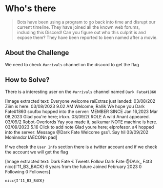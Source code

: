 # Who's there
> Bots have been using a program to go back into time and disrupt our current timeline. They have joined all the known web forums, including this Discord! Can you figure out who this culprit is and expose them? They have been reported to been named after a movie.

## About the Challenge
We need to check `#arrivals` channel on the discord to get the flag

## How to Solve?
There is a interesting user on the `#arrivals` channel named `Dark Fate#1860`


[Image extracted text: Everyone welcome
raiExtraz just landed: 03/08/202
Ziim is here. 03/08/2023 9.02 AM
Welcome; Rallik We hope you
Dark Fate#1860
soufbx hopped into the server:
MEMBER SINCE
Jan 16,2023
Mar 08,2023
Glad you're here; irkxn. 03/09/2(
ROLE
A wild Anant appeared. 03/09/2
Robot-Overlords
Yay you made it, saikumar
NOTE
machine is here. 03/09/2023 5.16
Click to add
note
Glad youre here; elprofesor.
a4 hopped into the server:
Message @Dark Fate
Welcome gss1. Say hil 03/09/202
Moninndcr
IAECONn
pad]


If we check the `User Info` section there is a twitter account and if we check the account we will get the flag


[Image extracted text: Dark Fate €
Tweets
Follow
Dark Fate
@DArk_ F4t3
nicc{l'11_B3_BACK}
6 years from the future
Joined February 2023
0 Following
0 Followers]


```
nicc{I'11_B3_B4CK}
```